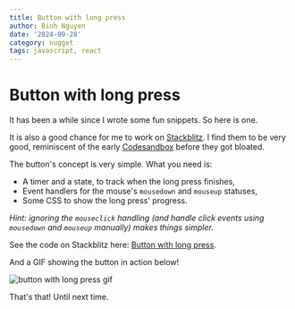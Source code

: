 ```yaml
---
title: Button with long press
author: Binh Nguyen
date: '2024-09-28'
category: nugget
tags: javascript, react
---
```


# Button with long press

It has been a while since I wrote some fun snippets. So here is one.

It is also a good chance for me to work on [Stackblitz](https://stackblitz.com). I find them to be very good, reminiscent of the early [Codesandbox](https://codesandbox.io) before they got bloated.

The button's concept is very simple. What you need is:
- A timer and a state, to track when the long press finishes,
- Event handlers for the mouse's `mousedown` and `mouseup` statuses,
- Some CSS to show the long press' progress.

*Hint: ignoring the `mouseclick` handling (and handle click events using `mousedown` and `mouseup` manually) makes things simpler.*

See the code on Stackblitz here: [Button with long press](https://stackblitz.com/edit/button-with-long-press?file=src%2FApp.css).

And a GIF showing the button in action below!

![button with long press gif](/post-images/button-with-long-press/button-with-long-press.gif)

That's that! Until next time.
